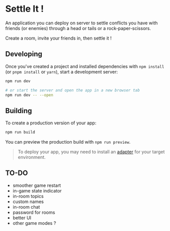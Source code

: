 # Settle It !

An application you can deploy on server to settle conflicts you have with friends (or enemies) through a head or tails or a rock-paper-scissors.

Create a room, invite your friends in, then settle it !

## Developing

Once you've created a project and installed dependencies with `npm install` (or `pnpm install` or `yarn`), start a development server:

```bash
npm run dev

# or start the server and open the app in a new browser tab
npm run dev -- --open
```

## Building

To create a production version of your app:

```bash
npm run build
```

You can preview the production build with `npm run preview`.

> To deploy your app, you may need to install an [adapter](https://kit.svelte.dev/docs/adapters) for your target environment.

## TO-DO

- smoother game restart
- in-game state indicator
- in-room topics
- custom names
- in-room chat
- password for rooms
- better UI
- other game modes ?

